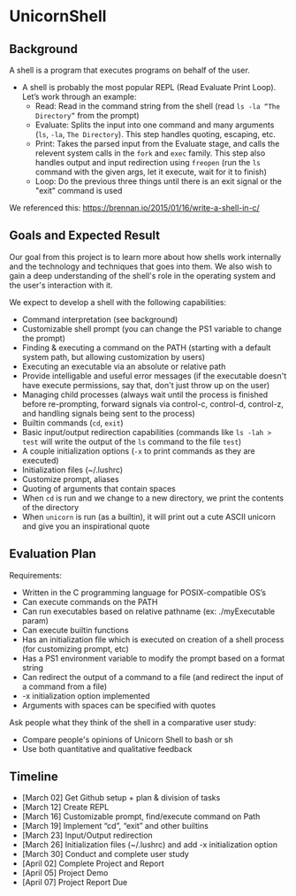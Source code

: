 # UnicornShell

## Background

A shell is a program that executes programs on behalf of the user.

* A shell is probably the most popular REPL (Read Evaluate Print Loop). Let’s work through an example:
    * Read: Read in the command string from the shell (read `ls -la “The Directory”` from the prompt)
    * Evaluate: Splits the input into one command and many arguments (`ls`, `-la`, `The Directory`). This step handles quoting, escaping, etc.
    * Print: Takes the parsed input from the Evaluate stage, and calls the relevent system calls in the `fork` and `exec` family. This step also handles output and input redirection using `freopen` (run the `ls` command with the given args, let it execute, wait for it to finish)
    * Loop: Do the previous three things until there is an exit signal or the "exit" command is used

We referenced this: https://brennan.io/2015/01/16/write-a-shell-in-c/

## Goals and Expected Result

Our goal from this project is to learn more about how shells work internally and the technology and techniques that goes into them. We also wish to gain a deep understanding of the shell's role in the operating system and the user's interaction with it.

We expect to develop a shell with the following capabilities:

* Command interpretation (see background)
* Customizable shell prompt (you can change the PS1 variable to change the prompt)
* Finding & executing a command on the PATH (starting with a default system path, but allowing customization by users)
* Executing an executable via an absolute or relative path
* Provide intelligable and useful error messages (if the executable doesn't have execute permissions, say that, don't just throw up on the user)
* Managing child processes (always wait until the process is finished before re-prompting, forward signals via control-c, control-d, control-z, and handling signals being sent to the process)
* Builtin commands (`cd`, `exit`)
* Basic input/output redirection capabilities (commands like `ls -lah > test` will write the output of the `ls` command to the file `test`)
* A couple initialization options (`-x` to print commands as they are executed)
* Initialization files (~/.lushrc)
* Customize prompt, aliases
* Quoting of arguments that contain spaces
* When `cd` is run and we change to a new directory, we print the contents of the directory
* When `unicorn` is run (as a builtin), it will print out a cute ASCII unicorn and give you an inspirational quote

## Evaluation Plan

Requirements:

* Written in the C programming language for POSIX-compatible OS’s
* Can execute commands on the PATH
* Can run executables based on relative pathname (ex: ./myExecutable param)
* Can execute builtin functions
* Has an initialization file which is executed on creation of a shell process (for customizing prompt, etc)
* Has a PS1 environment variable to modify the prompt based on a format string
* Can redirect the output of a command to a file (and redirect the input of a command from a file)
* -x initialization option implemented
* Arguments with spaces can be specified with quotes

Ask people what they think of the shell in a comparative user study:

* Compare people's opinions of Unicorn Shell to bash or sh
* Use both quantitative and qualitative feedback

## Timeline

* [March 02] Get Github setup + plan & division of tasks
* [March 12] Create REPL 
* [March 16] Customizable prompt, find/execute command on Path
* [March 19] Implement “cd”, “exit” and other builtins
* [March 23] Input/Output redirection
* [March 26] Initialization files (~/.lushrc) and add -x initialization option
* [March 30] Conduct and complete user study
* [April 02] Complete Project and Report
* [April 05] Project Demo
* [April 07] Project Report Due
